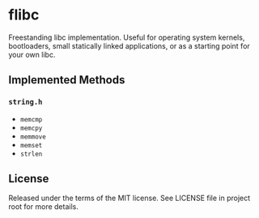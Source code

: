 # flibc

Freestanding libc implementation.
Useful for operating system kernels, bootloaders, small statically
linked applications, or as a starting point for your own libc.

## Implemented Methods

### `string.h`

* `memcmp`
* `memcpy`
* `memmove`
* `memset`
* `strlen`

## License

Released under the terms of the MIT license.
See LICENSE file in project root for more details.

